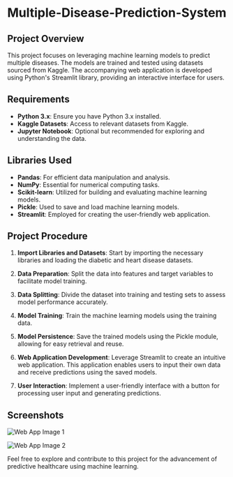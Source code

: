 # Multiple-Disease-Prediction-System

## Project Overview

This project focuses on leveraging machine learning models to predict multiple diseases. The models are trained and tested using datasets sourced from Kaggle. The accompanying web application is developed using Python's Streamlit library, providing an interactive interface for users.

## Requirements

- **Python 3.x**: Ensure you have Python 3.x installed.
- **Kaggle Datasets**: Access to relevant datasets from Kaggle.
- **Jupyter Notebook**: Optional but recommended for exploring and understanding the data.

## Libraries Used

- **Pandas**: For efficient data manipulation and analysis.
- **NumPy**: Essential for numerical computing tasks.
- **Scikit-learn**: Utilized for building and evaluating machine learning models.
- **Pickle**: Used to save and load machine learning models.
- **Streamlit**: Employed for creating the user-friendly web application.

## Project Procedure

1. **Import Libraries and Datasets**: Start by importing the necessary libraries and loading the diabetic and heart disease datasets.

2. **Data Preparation**: Split the data into features and target variables to facilitate model training.

3. **Data Splitting**: Divide the dataset into training and testing sets to assess model performance accurately.

4. **Model Training**: Train the machine learning models using the training data.

5. **Model Persistence**: Save the trained models using the Pickle module, allowing for easy retrieval and reuse.

6. **Web Application Development**: Leverage Streamlit to create an intuitive web application. This application enables users to input their own data and receive predictions using the saved models.

7. **User Interaction**: Implement a user-friendly interface with a button for processing user input and generating predictions.

## Screenshots

![Web App Image 1](https://user-images.githubusercontent.com/93932788/221213196-e02f1700-f45d-436b-8e41-efa8dbc00411.png)

![Web App Image 2](https://user-images.githubusercontent.com/93932788/221213287-ad16d91d-b6df-4a80-a5ed-5ab28e230619.png)

Feel free to explore and contribute to this project for the advancement of predictive healthcare using machine learning.
